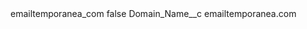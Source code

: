 <?xml version="1.0" encoding="UTF-8"?>
<CustomMetadata xmlns="http://soap.sforce.com/2006/04/metadata" xmlns:xsi="http://www.w3.org/2001/XMLSchema-instance" xmlns:xsd="http://www.w3.org/2001/XMLSchema">
    <label>emailtemporanea_com</label>
    <protected>false</protected>
    <values>
        <field>Domain_Name__c</field>
        <value xsi:type="xsd:string">emailtemporanea.com</value>
    </values>
</CustomMetadata>
